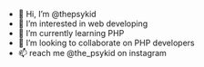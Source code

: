 - 👋 Hi, I’m @thepsykid
- 👀 I’m interested in web developing 
- 🌱 I’m currently learning PHP
- 💞️ I’m looking to collaborate on PHP developers
- 📫 reach me @the_psykid on instagram 

<!---
thepsykid/thepsykid is a ✨ special ✨ repository because its `README.md` (this file) appears on your GitHub profile.
You can click the Preview link to take a look at your changes.
--->
